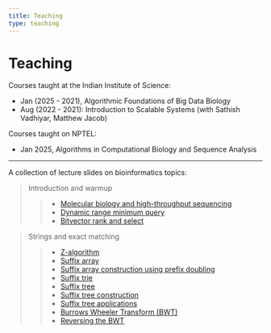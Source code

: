 ```yaml
---
title: Teaching
type: teaching
---
```

<head>
  <link
    href="https://fonts.googleapis.com/css?family=Montserrat"
    rel="stylesheet"
  />
  <link rel="stylesheet" href="../../assets/css/main.css" />
</head>

# Teaching

Courses taught at the Indian Institute of Science:
- Jan (2025 - 2021), Algorithmic Foundations of Big Data Biology
- Aug (2022 - 2021): Introduction to Scalable Systems (with Sathish Vadhiyar, Matthew Jacob)

Courses taught on NPTEL:
- Jan 2025, Algorithms in Computational Biology and Sequence Analysis

---

A collection of lecture slides on bioinformatics topics:

>Introduction and warmup
>> - [Molecular biology and high-throughput sequencing](https://drive.google.com/file/d/1j8XgJFXt_oz2kxn3Nxf9s_h-FdldCL5n/view?usp=share_link)
>> - [Dynamic range minimum query](https://drive.google.com/file/d/18LDPUYpIkQ39aG78DzXPH0kgMMKcO_Rg/view?usp=share_link)
>> - [Bitvector rank and select](https://drive.google.com/file/d/1EaJKNhctkBpRP30L6lC-bPNcyT1_bWD1/view?usp=share_link)

>Strings and exact matching
>> - [Z-algorithm](https://drive.google.com/file/d/1Gx8LU0gKPq7xmFNzByWR0Wo0xVOYz9bD/view?usp=share_link)
>> - [Suffix array](https://drive.google.com/file/d/1whuUw3BJZRZQI9LRO_Vulg_lkAQWOY90/view?usp=share_link)
>> - [Suffix array construction using prefix doubling](https://drive.google.com/file/d/15feECn9NO2e9eqbX1ddJ0V_HH9npC_uK/view?usp=share_link)
>> - [Suffix trie](https://drive.google.com/file/d/1hNEmECR_IMglYymHqdO1UJepPsfW4N8V/view?usp=share_link)
>> - [Suffix tree](https://drive.google.com/file/d/1ANviXEuTTS5eQmSpXoWUlUxZhfkyjiez/view?usp=sharing)
>> - [Suffix tree construction](https://drive.google.com/file/d/1iLNhfvJbxwstDxrazr2sjIKfxLxP5gE5/view?usp=sharing)
>> - [Suffix tree applications](https://drive.google.com/file/d/1IXiYWgTpBTzaoMx_TyH9MgW1nKmywowQ/view?usp=share_link)
>> - [Burrows Wheeler Transform (BWT)](https://drive.google.com/file/d/1haKGMMSvCQhLc8ugpoj8k2rU6kFJS3sx/view?usp=sharing)
>> - [Reversing the BWT](https://drive.google.com/file/d/10D74FIyolzEP91TseQRd1cm8jJGrApTZ/view?usp=share_link)
